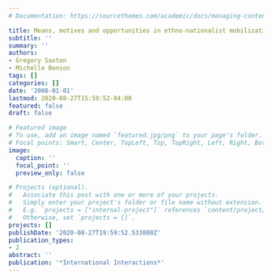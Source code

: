 ```yaml
---
# Documentation: https://sourcethemes.com/academic/docs/managing-content/

title: Means, motives and opportunities in ethno-nationalist mobilization
subtitle: ''
summary: ''
authors:
- Gregory Saxton
- Michelle Benson
tags: []
categories: []
date: '2008-01-01'
lastmod: 2020-08-27T15:59:52-04:00
featured: false
draft: false

# Featured image
# To use, add an image named `featured.jpg/png` to your page's folder.
# Focal points: Smart, Center, TopLeft, Top, TopRight, Left, Right, BottomLeft, Bottom, BottomRight.
image:
  caption: ''
  focal_point: ''
  preview_only: false

# Projects (optional).
#   Associate this post with one or more of your projects.
#   Simply enter your project's folder or file name without extension.
#   E.g. `projects = ["internal-project"]` references `content/project/deep-learning/index.md`.
#   Otherwise, set `projects = []`.
projects: []
publishDate: '2020-08-27T19:59:52.533800Z'
publication_types:
- 2
abstract: ''
publication: '*International Interactions*'
---
```

